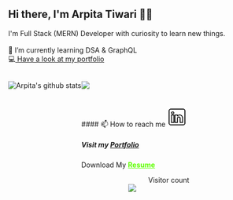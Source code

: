 <!--img align="right" height="180px" src="https://github.com/Deeksha2501/Deeksha2501/blob/master/resources/progirl.png" alt="image" /> -->

<p align="left">

## Hi there, I'm Arpita Tiwari 👋🏻 
 
I'm Full Stack (MERN) Developer with curiosity to learn new things. <br>
<br>
🌱 I’m currently learning DSA & GraphQL <br>
💻<a target="_blank" href="https://react-resume-template-master.now.sh/"> Have a look at my portfolio</a>
  <p>
<br>



  <img align="left" height="200px" src="https://github-readme-stats.vercel.app/api?username=Arpita309&show_icons=true&count_private=true&title_color=e6005c" alt="Arpita's github stats" />

  <img align="centre" height="200px" src="https://github-readme-stats.vercel.app/api/top-langs/?username=Arpita309&title_color=e6005c" />

<br> 
<br>
<br>
####  📫 How to reach me 


<a href="https://www.linkedin.com/in/arpita-tiwari-947bba179/">
<img src = 'https://github.com/Sanketwable/Sanketwable/blob/master/images/linkedin.png' width = 40px>
</a>
<a style="padding:10px" href="mailto: arpitatiwari309@gmail.com">
  <i class="ri-mail-line"></i>
</a>

##### Visit my [Portfolio](https://react-resume-template-master.now.sh/)


Download My
<a href="https://drive.google.com/file/d/1tvt_3jGf_gXw3qedr-bQUwdH1drYdJr6/view?usp=sharing" class="btn-hire" style="text-align: center; color:rgb(94, 255, 0);"><b>Resume</b></a>









<p align="center"> 
  Visitor count<br>
  <img src="https://profile-counter.glitch.me/arpita309/count.svg" />
</p>

